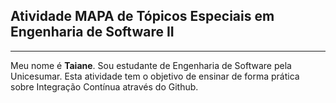 ## Atividade MAPA de Tópicos Especiais em Engenharia de Software II

--------------------------------------



Meu nome é **Taiane**. Sou estudante de Engenharia de Software pela Unicesumar.
Esta atividade tem o objetivo de ensinar de forma prática sobre Integração Contínua através do Github.
